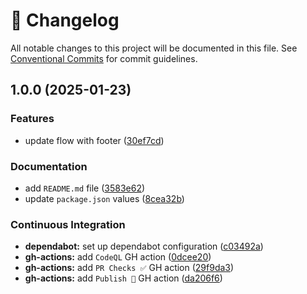 <!-- markdownlint-disable --><!-- textlint-disable -->
# 📓 Changelog
All notable changes to this project will be documented in this file. See
[Conventional Commits](https://conventionalcommits.org) for commit guidelines.

## 1.0.0 (2025-01-23)

### Features

* update flow with footer ([30ef7cd](https://github.com/JanSzewczyk/handy-szumrak/commit/30ef7cdc651709bc8c56f06bbc4b845a47efcc65))

### Documentation

* add `README.md` file ([3583e62](https://github.com/JanSzewczyk/handy-szumrak/commit/3583e6215c65932fc685e53a1adbcb5a9a0680cd))
* update `package.json` values ([8cea32b](https://github.com/JanSzewczyk/handy-szumrak/commit/8cea32b9448f7002da7c242cb821f807cf3bce07))

### Continuous Integration

* **dependabot:** set up dependabot configuration ([c03492a](https://github.com/JanSzewczyk/handy-szumrak/commit/c03492aae31c6e6ae53cb4701959d62e8634fdf4))
* **gh-actions:** add `CodeQL` GH action ([0dcee20](https://github.com/JanSzewczyk/handy-szumrak/commit/0dcee20432299e27e000a7a9d1e64b6c2c248717))
* **gh-actions:** add `PR Checks ✅` GH action ([29f9da3](https://github.com/JanSzewczyk/handy-szumrak/commit/29f9da33ac73e0722bfea8957e075413714d8fe8))
* **gh-actions:** add `Publish 🚀` GH action ([da206f6](https://github.com/JanSzewczyk/handy-szumrak/commit/da206f6d917410f8152398a6261d4581779efd84))
